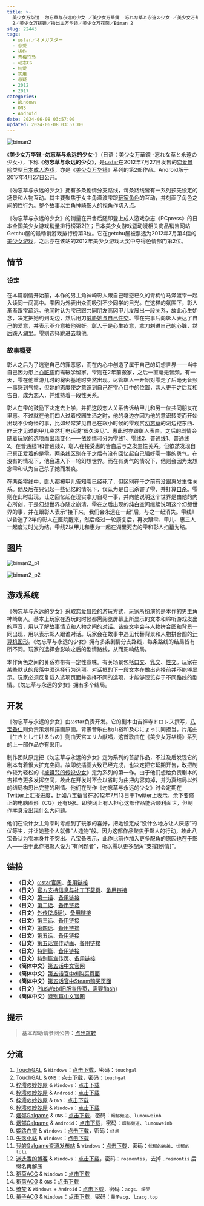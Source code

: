 ```yaml
---
title: >-
  美少女万华镜 -勿忘草与永远的少女-／美少女万華鏡 -忘れな草と永遠の少女-／美少女万華鏡2／美少女萬華鏡
  2／美少女万拔镜／撸出血万华镜／美少女万花筒／Biman 2
slug: 22443
tags:
  - ωstar／オメガスター
  - 恋爱
  - 拔作
  - 青梅竹马
  - 动态CG
  - 纯爱
  - 实用
  - 悬疑
  - 2012
  - 2017
categories:
  - Windows
  - ONS
  - Android
date: 2024-06-08 03:57:00
updated: 2024-06-08 03:57:00
---
```


![biman2](https://static.saop.cc/vns/img/biman2.webp)

《**美少女万华镜 -勿忘草与永远的少女-**》（日语：美少女万華鏡 -忘れな草と永遠の少女-），下称《**勿忘草与永远的少女**》，是[ωstar](https://zh.wikipedia.org/wiki/Ωstar)在2012年7月27日发售的[恋爱冒险](https://zh.wikipedia.org/wiki/戀愛冒險)类型[日本成人游戏](https://zh.wikipedia.org/wiki/日本成人遊戲)，亦是《[美少女万华镜](https://zh.wikipedia.org/wiki/美少女万华镜)》系列的第2部作品。Android版于2017年4月27日公开。

<!-- more -->

《勿忘草与永远的少女》拥有多条剧情分支路线，每条路线皆有一系列预先设定的场景和人物互动。其主要聚焦于女主角泽渡雫跟[玩家角色](https://zh.wikipedia.org/wiki/玩家角色)的互动，并刻画了角色之间的性行为。整个故事以主角神崎彰人的视角作切入点。

《勿忘草与永远的少女》的销量在开售后随即登上成人游戏杂志《PCpress》的日本全国美少女游戏销量排行榜第2位；日本美少女游戏暨动漫相关商品销售网站Getchu屋的最畅销游戏排行榜第3位。它在getchu屋被票选为2012年7月第4佳的[美少女游戏](https://zh.wikipedia.org/wiki/美少女遊戲)，之后亦在该站的2012年美少女游戏大奖中夺得色情部门第2位。

## 情节

### 设定

在本篇剧情开始前，本作的男主角神崎彰人跟自己暗恋已久的青梅竹马泽渡雫一起入读同一间高中。雫因为外表出众而吸引不少同学的目光。在这样的氛围下，彰人渐渐跟雫疏远。他同时认为雫已跟共同朋友高冈甲儿发展出一段关系，故此心生妒念，决定把她约到湖边，然后用刀[威胁她与自己性交](https://zh.wikipedia.org/wiki/強姦)。雫在完事后向彰人表达了自己的爱意，并表示不介意被他强奸。彰人于是心生疚意，拿刀刺进自己的心脏，然后跌入湖里。雫则选择跳进去救他。

### 故事概要

彰人之后为了逃避自己的罪恶感，而在内心中创造了属于自己的幻想世界——当中自己因为患上[心脏病](https://zh.wikipedia.org/wiki/心臟病)而需辍学留家。雫则在2年前搬家，之后一直毫无音频。有一天，雫在他重游儿时的秘密基地时突然出现。尽管彰人一开始对雫走了后毫无音频一事感到气愤，但她的态度使之意识到自己在雫心目中的位置，两人更于之后互相告白，成为恋人，并维持着一段性关系。

彰人在雫的鼓励下决定去上学，并把这段恋人关系告诉给甲儿和另一位共同朋友花里惠。不过就在他们四人过着校园生活之时，他的身边亦因为他的意识转变而开始出现不少奇怪的事，比如经常梦见自己在跟小时候的雫观赏[勿忘草](https://zh.wikipedia.org/wiki/勿忘草)的湖边挖东西、昨天才见过的甲儿突然打电话说“很久没见”。惠此时亦跟彰人表白。之后的剧情会随着玩家的选项而出现变化——依剧情可分为雫线1、雫线2、普通线1、普通线2。在普通线1和普通线2，彰人在接受惠的告白后与之发生性关系。但依然发现自己真正爱着的是雫。两条线区别在于之后有没有回忆起自己强奸雫一事的勇气。在没有的情况下，他会进入下一轮幻想世界。而在有勇气的情况下，他则会因为太想念雫和认为自己杀了她而发疯。

在两条雫线中，彰人都被甲儿告知雫已经死了，但区别在于之前有没跟惠发生性关系。他及后在只记起一些记忆的情况下，误认为是自己杀害了雫，并打算[自杀](https://zh.wikipedia.org/wiki/自殺)。雫则在此时岀现，让之回忆起在现实拿刀自尽一事，并向他说明这个世界是由他的内心所创，于是幻想世界亦随之崩溃。雫在之后出现的纯白空间继续说明这个幻想世界的事，并在跟彰人表示“接下来，我们会永远在一起”后，与之一起消失。雫线1以昏迷了2年的彰人在医院醒来，然后经过一轮康复后，再次跟雫、甲儿、惠三人一起度过时光为结。雫线2以甲儿和惠为一起在湖里死去的雫和彰人扫墓为结。

## 图片

![biman2_p1](https://static.saop.cc/vns/img/biman2_p1.webp)

![biman2_p2](https://static.saop.cc/vns/img/biman2_p2.webp)

## 游戏系统

《勿忘草与永远的少女》采取[恋爱冒险](https://zh.wikipedia.org/wiki/戀愛冒險)的游玩方式，玩家所扮演的是本作的男主角神崎彰人。基本上玩家在游玩的时候都需阅览屏幕上所显示的文本和聆听游戏发出的声音，用以了解[故事情节](https://zh.wikipedia.org/wiki/叙事)和人物之间的[对话](https://zh.wikipedia.org/wiki/對話)。该些文字会与人物拼合图和背景一同出现，用以表示彰人跟谁对话。玩家会在故事中遇见代替背景和人物拼合图的[计算机图形](https://zh.wikipedia.org/wiki/计算机图形)。《勿忘草与永远的少女》拥有多条剧情分支路线，每条路线的结局皆有所不同。玩家的选择会影响之后的剧情路线，从而影响结局。

本作角色之间的关系亦带有一定性意味。有关场景包括[口交](https://zh.wikipedia.org/wiki/口交)、[乳交](https://zh.wikipedia.org/wiki/乳交)、[性交](https://zh.wikipedia.org/wiki/性交)。玩家在某些默认的段落中须选择行为选项。对话框的下一段文本在做出选择前并不能够显示。玩家必须反复载入选项页面并选择不同的选项，才能够观览存于不同路线的剧情。《勿忘草与永远的少女》拥有多个结局。

## 开发

《勿忘草与永远的少女》由ωstar负责开发。它的剧本由吉祥寺ドロレス撰写，[八宝备仁](https://zh.wikipedia.org/wiki/八宝备仁)则负责策划和描画原画。背景音乐由秋山裕和及むにょっ共同担当。片尾曲《生きとし生けるもの》则由天宮エリカ献唱，这首歌曲在《美少女万华镜》系列的上一部作品亦有采用。

制作团队原定把《勿忘草与永远的少女》定为系列的首部作品，不过及后发现它的剧本有着很大扩充空间。故即使插画大致已经完成，也决定把它延期开售，改把制作较为轻松的《[被诅咒的传说少女](https://zh.wikipedia.org/wiki/美少女萬華鏡_-被詛咒的傳說少女-)》定为系列的第一作。由于他们想给负责剧本的吉祥寺更多发挥空间，故此在开发时不会以省时为由把内容剪掉，并为真结局以外的结局构思出完整的剧情。他们在制作《勿忘草与永远的少女》时会定期在[Twitter](https://zh.wikipedia.org/wiki/Twitter)上汇报进度，比如八宝备曾在2012年7月13日于Twitter上表示，余下要修正的电脑图形（CG）还有6张。即使网上有人担心这部作品能否顺利面世，但制作本身没出现什么大问题。

他们在设计女主角雫时考虑到了玩家的喜好，把她设定成“没什么地方让人厌恶”的优等生，并让她整个人就像“人造物”般。因为这部作品聚焦于彰人的行动，故此八宝备认为雫本身并不突出。八宝备表示，此作比前作加入更多配角的原因也在于彰人——由于此作把彰人设为“有问题者”，所以需以更多配角“支撑[剧情]”。

## 链接

- **（日文）**[ωstar官网](http://www.favo-soft.jp/omega-star/)、[备用链接](http://www.omega-star.jp)
- **（日文）**[官方支持信息与补丁下载页](http://www.favo-soft.jp/omega-star/support.html)、[备用链接](http://www.omega-star.jp/support.html)
- **（日文）**[第一话](http://www.favo-soft.jp/omega-star/bimanhtml/index.html)、[备用链接](http://www.omega-star.jp/bimanhtml/index.html)
- **（日文）**[第二话](http://www.favo-soft.jp/omega-star/biman2html/index.html)、[备用链接](http://www.omega-star.jp/biman2html/index.html)
- **（日文）**[外传(2.5话)](http://www.favo-soft.jp/omega-star/bimanharuhtml/index.html)、[备用链接](http://www.omega-star.jp/bimanharuhtml/index.html)
- **（日文）**[第三话](http://www.favo-soft.jp/omega-star/biman3html/index.html)、[备用链接](http://www.omega-star.jp/biman3html/index.html)
- **（日文）**[第四话](http://www.favo-soft.jp/omega-star/biman4html/index.html)、[备用链接](http://www.omega-star.jp/biman4html/index.html)
- **（日文）**[第五话](http://www.favo-soft.jp/omega-star/biman5html/index.html)、[备用链接](http://www.omega-star.jp/biman5html/index.html)
- **（日文）**[第五话宣传动画](http://www.favo-soft.jp/omega-star/biman5html/open.html)、[备用链接](http://www.omega-star.jp/biman5html/open.html)
- **（日文）**[特别篇](http://www.favo-soft.jp/omega-star/ibun/index.html)、[备用链接](http://www.omega-star.jp/ibun/index.html)
- **（日文）**[特别篇宣传页](http://www.favo-soft.jp/omega-star/ibun_brandnew.html)、[备用链接](http://www.omega-star.jp/ibun_brandnew.html)
- **（简体中文）**[第五话中文官网](https://bishojomangekyo.com/)
- **（简体中文）**[第五话官中dl购买页面](https://www.dlsite.com/pro/work/=/product_id/VJ013799.html)
- **（简体中文）**[第五话官中Steam购买页面](https://store.steampowered.com/app/1310990)
- **（日文）**[PlusWeb(旧版宣传页，需要flash)](http://www.plus01.jp/htdocs/biman/bisyo.html)
- **（简体中文）**[特别篇中文官网](https://bishojomangekyo.com/ibun/)

## 提示

> 基本帮助请参阅公告：[点我跳转](/)

## 分流

1. [TouchGAL](https://www.touchgal.io/) & `Windows`：[点击下载](https://pan.touchgal.net/s/2Jktg)，密码：`touchgal`
2. [TouchGAL](https://www.touchgal.io/) & `ONS`：[点击下载](https://pan.touchgal.net/s/7lxCX)，密码：`touchgal`
3. [梓澪の妙妙屋](https://zi0.cc/) & `Windows`：[点击下载](https://zi0.cc/d/%2C%E3%80%90ADV-%E5%86%92%E9%99%A9%E6%B8%B8%E6%88%8F%E3%80%91/%E3%80%90PC%2B%E5%AE%89%E5%8D%93%E3%80%91%E7%BE%8E%E5%B0%91%E5%A5%B3%E4%B8%87%E5%8D%8E%E9%95%9C%E7%B3%BB%E5%88%971-5/PC/2-%E7%BE%8E%E5%B0%91%E5%A5%B3%E4%B8%87%E5%8D%8E%E9%95%9C%20-%E5%8B%BF%E5%BF%98%E8%8D%89%E4%B8%8E%E6%B0%B8%E8%BF%9C%E7%9A%84%E5%B0%91%E5%A5%B3-.zip?sign=Kgnj5gOantzrN5jI8Khr5t_9F-J9PIWZtM0t-VKD6vw=:0)
4. [梓澪の妙妙屋](https://zi0.cc/) & `Android`：[点击下载](https://zi0.cc/d/%2C%E3%80%90ADV-%E5%86%92%E9%99%A9%E6%B8%B8%E6%88%8F%E3%80%91/%E3%80%90PC%2B%E5%AE%89%E5%8D%93%E3%80%91%E7%BE%8E%E5%B0%91%E5%A5%B3%E4%B8%87%E5%8D%8E%E9%95%9C%E7%B3%BB%E5%88%971-5/%E5%AE%89%E5%8D%93/2-%E7%BE%8E%E5%B0%91%E5%A5%B3%E4%B8%87%E5%8D%8E%E9%95%9C%20-%E5%8B%BF%E5%BF%98%E8%8D%89%E4%B8%8E%E6%B0%B8%E8%BF%9C%E7%9A%84%E5%B0%91%E5%A5%B3.7z?sign=LiO-2xIeu_V5OQQdZPUEbXS5pjTFVYIjooNPjNvkdfo=:0)
5. [梓澪の妙妙屋](https://zi0.cc/) & `ONS`：[点击下载](https://zi0.cc/.%E3%80%90%E5%A4%8F%E9%A3%8E%E3%80%91/.%E3%80%90%E5%A4%8F%E9%A3%8E-2%E3%80%91/.%E5%85%B6%E4%BB%96/%E3%80%90ONS%E3%80%91%E7%BE%8E%E5%B0%91%E5%A5%B3%E4%B8%87%E5%8D%8E%E9%95%9C2_%E5%8B%BF%E5%BF%98%E8%8D%89%E4%B8%8E%E6%B0%B8%E8%BF%9C%E7%9A%84%E5%B0%91%E5%A5%B3_v1_0_tar_zst.rar?from=search)
6. [梓澪の妙妙屋](https://zi0.cc/) & `Windows`：[点击下载](https://zi0.cc/.%E3%80%90%E8%8E%B1%E8%8C%B5%E3%80%91/.%E3%80%90%E8%8E%B1%E8%8C%B5-2%E3%80%91/ADV/%E3%80%90%E5%A4%A7%E4%BD%9CADV%E6%B1%89%E5%8C%96%E5%8A%A8%E6%80%81%E3%80%91%E7%BE%8E%E5%B0%91%E5%A5%B3%E4%B8%87%E5%8D%8E%E9%95%9C2%E5%8B%BF%E5%BF%98%E8%8D%89%E4%B8%8E%E6%B0%B8%E8%BF%9C%E7%9A%84%E5%B0%91%E5%A5%B3_%E7%B2%BE%E7%BF%BB%E6%AD%A5%E5%85%B5%E7%89%88+%E5%85%A8CG%E5%AD%98%E6%A1%A3%E3%80%903G%E3%80%91.7z?from=search)
7. [烟郁Galgame](https://yanyugal.top/) & `ONS`：[点击下载](https://yanyugal.top/d/disk1/%E5%B0%8F%E5%B0%8F%E7%9A%84%E5%88%86%E4%BA%AB%EF%BC%88PC%EF%BC%86%E5%AE%89%E5%8D%93%EF%BC%89/%E5%AE%89%E5%8D%93/ons/%E4%B8%87%E5%8D%8E%E9%95%9C%E5%90%88%E9%9B%86/%E7%BE%8E%E5%B0%91%E5%A5%B3%E4%B8%87%E5%8D%8E%E9%95%9C2.7z)，密码：`烟郁频道`、`lumouweinb`
8. [烟郁Galgame](https://yanyugal.top/) & `Android`：[点击下载](https://yanyugal.top/d/disk1/%E5%B0%8F%E5%B0%8F%E7%9A%84%E5%88%86%E4%BA%AB%EF%BC%88PC%EF%BC%86%E5%AE%89%E5%8D%93%EF%BC%89/%E5%AE%89%E5%8D%93/%E7%9B%B4%E8%A3%85%E5%AE%89%E8%A3%85%E5%8C%85/%E7%BE%8E%E5%B0%91%E5%A5%B3%E4%B8%87%E5%8D%8E%E9%95%9C/%E7%BE%8E%E5%B0%91%E5%A5%B3%E4%B8%87%E5%8D%8E%E9%95%9C2.7z)，密码：`烟郁频道`、`lumouweinb`
9. [姬路白雪](https://pan.jlbx.xyz/) & `Windows`：[点击下载](https://pan.jlbx.xyz/?s=%E5%8B%BF%E5%BF%98%E8%8D%89%E4%B8%8E%E6%B0%B8%E8%BF%9C%E7%9A%84%E5%B0%91%E5%A5%B3)，密码：`终点`
10. [失落小站](https://www.shinnku.com/) & `Windows`：[点击下载](https://www.shinnku.com/api/download/0/win/%E7%BE%8E%E5%B0%91%E5%A5%B3%E4%B8%87%E5%8D%8E%E9%95%9C2-%E5%8B%BF%E5%BF%98%E8%8D%89%E4%B8%8E%E6%B0%B8%E8%BF%9C%E7%9A%84%E5%B0%91%E5%A5%B3.7z)
11. [我的Galgame资源发布站](https://www.ttloli.com/) & `Windows`：[点击下载](https://www.ttloli.com/meishaonvwanhuajing-wuwangcaoyuyongyuandeshaonv.html)，密码：`忧郁的弟弟`、`忧郁的loli`
12. [迷迭香的博客](https://rosmontis.com/) & `Windows`：[点击下载](https://drive.rosmontis.com/s/LnYHP)，密码：`rosmontis`，去掉 `.rosmontis` 后缀名再解压
13. [稻荷ACG](https://amoebi.com/) & `Windows`：[点击下载](https://sakustar.me/art/217)
14. [稻荷ACG](https://amoebi.com/) & `ONS`：[点击下载](https://sakustar.me/art/587)
15. [绮梦](https://acgs.one/) & `Windows` + `Android`：[点击下载](https://game.acgs.one/game/53.html)，密码：`acgs`、`绮梦`
16. [量子ACG](https://lzacg.org/) & `Windows`：[点击下载](https://lzacg.org/6055)，密码：`量子acg`、`lzacg.top`
